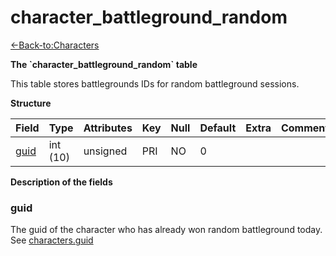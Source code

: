 # character\_battleground\_random

[<-Back-to:Characters](database-characters.md)

**The \`character\_battleground\_random\` table**

This table stores battlegrounds IDs for random battleground sessions.

**Structure**

| Field     | Type     | Attributes | Key | Null | Default | Extra | Comment |
|-----------|----------|------------|-----|------|---------|-------|---------|
| [guid][1] | int (10) | unsigned   | PRI | NO   | 0       |       |         |

[1]: #guid

**Description of the fields**

### guid

The guid of the character who has already won random battleground today. See [characters.guid](2129969.html#characters(table)-guid)
